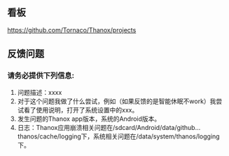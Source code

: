## 看板

https://github.com/Tornaco/Thanox/projects


## 反馈问题

### 请务必提供下列信息:

1. 问题描述：xxxx  
2. 对于这个问题我做了什么尝试，例如（如果反馈的是智能休眠不work）我尝试看了使用说明，打开了系统设置中的xxx。 
3. 发生问题的Thanox app版本，系统的Android版本。
4. 日志：Thanox应用崩溃相关问题在/sdcard/Android/data/github…thanos/cache/logging下，系统相关问题在/data/system/thanos/logging下。
